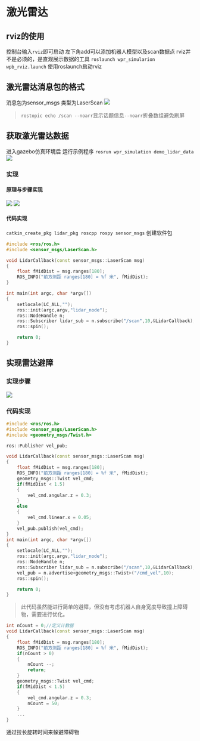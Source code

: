 # 激光雷达
## rviz的使用
控制台输入`rviz`即可启动
左下角add可以添加机器人模型以及scan数据点
rviz并不是必须的，是直观展示数据的工具
`roslaunch wpr_simularion wpb_rviz.launch`
使用roslaunch启动rviz
## 激光雷达消息包的格式
消息包为sensor_msgs
类型为LaserScan
![](/imgs/2024-04-05/E3oA22wPowvoU4Uz.png)
>`rostopic echo /scan --noarr`显示话题信息`--noarr`折叠数组避免刷屏
## 获取激光雷达数据
进入gazebo仿真环境后
运行示例程序
`rosrun wpr_simulation demo_lidar_data`
![](/imgs/2024-04-05/d3yWVvJ3wEVIItFZ.png)
### 实现
#### 原理与步骤实现
![](/imgs/2024-04-05/hPNoPRzfiFc6lciO.png)
![](/imgs/2024-04-05/8tIn1d6GKgmw1APF.png)
#### 代码实现
`catkin_create_pkg lidar_pkg roscpp rospy sensor_msgs`
创建软件包
```C++
#include <ros/ros.h>
#include <sensor_msgs/LaserScan.h>

void LidarCallback(const sensor_msgs::LaserScan msg)
{
	float fMidDist = msg.ranges[180];
	ROS_INFO("前方测距 ranges[180] = %f 米", fMidDist);
}

int main(int argc, char *argv[])
{
	setlocale(LC_ALL,"");
	ros::init(argc,argv,"lidar_node");
	ros::NodeHandle n;
	ros::Subscriber lidar_sub = n.subscribe("/scan",10,&LidarCallback);
	ros::spin();

	return 0;
}
```

## 实现雷达避障
### 实现步骤
![](/imgs/2024-04-05/bA7hPmVajCDjiOTR.png)

### 代码实现
```C++
#include <ros/ros.h>
#include <sensor_msgs/LaserScan.h>
#include <geometry_msgs/Twist.h>

ros::Publisher vel_pub;

void LidarCallback(const sensor_msgs::LaserScan msg)
{
	float fMidDist = msg.ranges[180];
	ROS_INFO("前方测距 ranges[180] = %f 米", fMidDist);
	geometry_msgs::Twist vel_cmd;
	if(fMidDist < 1.5)
	{
		vel_cmd.angular.z = 0.3;
	}
	else
	{
		vel_cmd.linear.x = 0.05;
	}
	vel_pub.publish(vel_cmd);
}
int main(int argc, char *argv[])
{
	setlocale(LC_ALL,"");
	ros::init(argc,argv,"lidar_node");
	ros::NodeHandle n;
	ros::Subscriber lidar_sub = n.subscribe("/scan",10,&LidarCallback);
	vel_pub = n.advertise<geometry_msgs::Twist>("/cmd_vel",10);
	ros::spin();

	return 0;
}
```
> 此代码虽然能进行简单的避障，但没有考虑机器人自身宽度导致撞上障碍物，需要进行优化。

```C++
int nCount = 0;//定义计数器
void LidarCallback(const sensor_msgs::LaserScan msg)
{
	float fMidDist = msg.ranges[180];
	ROS_INFO("前方测距 ranges[180] = %f 米", fMidDist);
	if(nCount > 0)
	{
		nCount --;
		return;
	}
	geometry_msgs::Twist vel_cmd;
	if(fMidDist < 1.5)
	{
		vel_cmd.angular.z = 0.3;
		nCount = 50;
	}
	...
}
```
通过拉长旋转时间来躲避障碍物


<!--stackedit_data:
eyJoaXN0b3J5IjpbLTE1NzAxODU2ODcsOTE1NjE0NDE5LC05MT
QxMTQ1NDAsLTIxMzA5NzU2MDAsMTE2NTAxOTYwOCwtMTc0NTI0
ODcxNyw0MTIwNzk3NTFdfQ==
-->